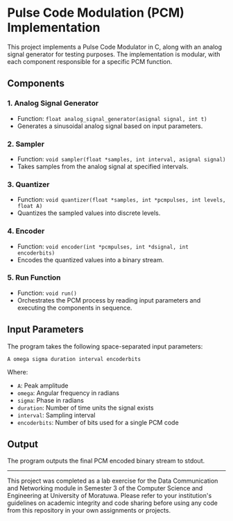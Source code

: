# Pulse Code Modulation (PCM) Implementation

This project implements a Pulse Code Modulator in C, along with an analog signal generator for testing purposes. The implementation is modular, with each component responsible for a specific PCM function.

## Components

### 1. Analog Signal Generator
- Function: `float analog_signal_generator(asignal signal, int t)`
- Generates a sinusoidal analog signal based on input parameters.

### 2. Sampler
- Function: `void sampler(float *samples, int interval, asignal signal)`
- Takes samples from the analog signal at specified intervals.

### 3. Quantizer
- Function: `void quantizer(float *samples, int *pcmpulses, int levels, float A)`
- Quantizes the sampled values into discrete levels.

### 4. Encoder
- Function: `void encoder(int *pcmpulses, int *dsignal, int encoderbits)`
- Encodes the quantized values into a binary stream.

### 5. Run Function
- Function: `void run()`
- Orchestrates the PCM process by reading input parameters and executing the components in sequence.

## Input Parameters

The program takes the following space-separated input parameters:
```
A omega sigma duration interval encoderbits
```

Where:
- `A`: Peak amplitude
- `omega`: Angular frequency in radians
- `sigma`: Phase in radians
- `duration`: Number of time units the signal exists
- `interval`: Sampling interval
- `encoderbits`: Number of bits used for a single PCM code

## Output

The program outputs the final PCM encoded binary stream to stdout.

---

This project was completed as a lab exercise for the Data Communication and Networking module in Semester 3 of the Computer Science and Engineering at University of Moratuwa. 
Please refer to your institution's guidelines on academic integrity and code sharing before using any code from this repository in your own assignments or projects.
